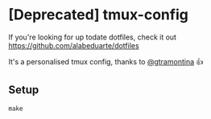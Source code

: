# [Deprecated] tmux-config

If you're looking for up todate dotfiles, check it out https://github.com/alabeduarte/dotfiles

It's a personalised tmux config, thanks to
[@gtramontina](https://github.com/gtramontina) :+1:

## Setup

```
make
```
